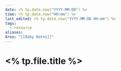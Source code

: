 ```yaml
---
date: <% tp.date.now("YYYY-MM-DD") %>
time: <% tp.date.now("HH:mm") %>
last_edited: <% tp.date.now("YYYY-MM-DD HH:mm") %>
tags:
  - resource
aliases: 
Area: "[[Baby Notes]]"
---
```

# <% tp.file.title %>